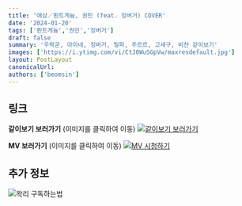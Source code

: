 ```yaml
---
title: '애상／뢴트게늄, 권민 (feat. 징버거) COVER'
date: '2024-01-20'
tags: ['뢴트게늄','권민','징버거']
draft: false
summary: '우왁굳, 아이네, 징버거, 릴파, 주르르, 고세구, 비챤 같이보기'
images: ['https://i.ytimg.com/vi/CtJ0WuSGpVw/maxresdefault.jpg']
layout: PostLayout
canonicalUrl:
authors: ['beomsin']
---
```


## 링크

**같이보기 보러가기** (이미지를 클릭하여 이동)
[![같이보기 보러가기](https://cdn.discordapp.com/attachments/1136601898116464710/1137050327938506852/logo.png)](https://cafe.naver.com/steamindiegame/14566895)

**MV 보러가기** (이미지를 클릭하여 이동)
[![MV 시청하기](https://i.ytimg.com/vi/CtJ0WuSGpVw/maxresdefault.jpg)](https://www.youtube.com/watch?v=CtJ0WuSGpVw)

## 추가 정보

![왁리 구독하는법](https://cdn.discordapp.com/attachments/1136601898116464710/1137049857136267374/--2cut.gif)